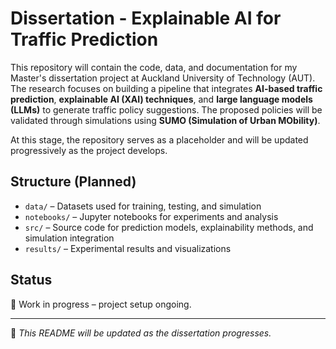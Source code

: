 # Dissertation - Explainable AI for Traffic Prediction

This repository will contain the code, data, and documentation for my Master's dissertation project at Auckland University of Technology (AUT).  
The research focuses on building a pipeline that integrates **AI-based traffic prediction**, **explainable AI (XAI) techniques**, and **large language models (LLMs)** to generate traffic policy suggestions. The proposed policies will be validated through simulations using **SUMO (Simulation of Urban MObility)**.  

At this stage, the repository serves as a placeholder and will be updated progressively as the project develops.  

## Structure (Planned)
- `data/` – Datasets used for training, testing, and simulation  
- `notebooks/` – Jupyter notebooks for experiments and analysis  
- `src/` – Source code for prediction models, explainability methods, and simulation integration  
- `results/` – Experimental results and visualizations  

## Status
🚧 Work in progress – project setup ongoing.  

---

📌 *This README will be updated as the dissertation progresses.*
